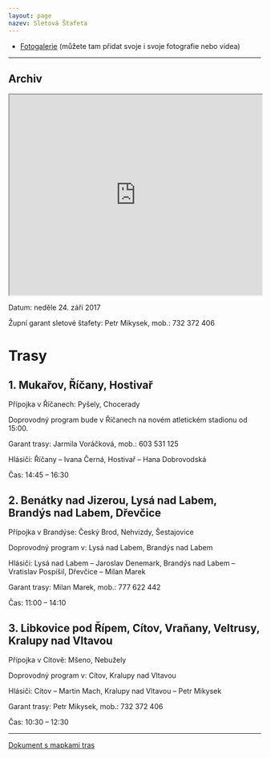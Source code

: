 ```yaml
---
layout: page
nazev: Sletová Štafeta
---
```




* [Fotogalerie](https://photos.app.goo.gl/BNUJHjcoxVBicWbK2) (můžete tam přidat svoje i svoje fotografie nebo videa)


---

## Archiv

<iframe src="http://stafeta.kajinek.net/" width="100%" height="400"></iframe>

Datum: neděle 24. září 2017

Župní garant sletové štafety: Petr Mikysek, mob.: 732 372 406

# Trasy

## 1. Mukařov, Říčany, Hostivař

Přípojka v Říčanech: Pyšely, Chocerady

Doprovodný program bude v Říčanech na novém atletickém stadionu od 15:00.

Garant trasy: Jarmila Voráčková, mob.: 603 531 125

Hlásiči: Říčany – Ivana Černá, Hostivař – Hana Dobrovodská

Čas: 14:45 – 16:30

## 2. Benátky nad Jizerou, Lysá nad Labem, Brandýs nad Labem, Dřevčice

Přípojka v Brandýse: Český Brod, Nehvizdy, Šestajovice

Doprovodný program v: Lysá nad Labem, Brandýs nad Labem

Hlásiči: Lysá nad Labem – Jaroslav Denemark, Brandýs nad Labem – Vratislav Pospíšil, Dřevčice – Milan Marek

Garant trasy: Milan Marek, mob.: 777 622 442

Čas: 11:00 – 14:10

## 3. Libkovice pod Řípem, Cítov, Vraňany, Veltrusy, Kralupy nad Vltavou

Přípojka v Cítově​: Mšeno, Nebužely

Doprovodný program v: Cítov, Kralupy nad Vltavou

Hlásiči: Cítov – Martin Mach, Kralupy nad Vltavou – Petr Mikysek

Garant trasy: Petr Mikysek, mob.: 732 372 406

Čas: 10:30 – 12:30

---

[Dokument s mapkami tras](https://drive.google.com/open?id=0B0w6gDorCVUkQVFhOEh0VFRzLTV6QlRFdV93VVpCVGczVm5J)